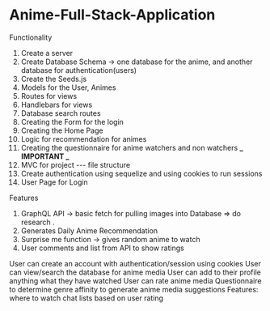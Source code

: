 # Anime-Full-Stack-Application

Functionality

1. Create a server
2. Create Database Schema -> one database for the anime, and another database for authentication(users)
3. Create the Seeds.js
4. Models for the User, Animes
5. Routes for views
6. Handlebars for views
7. Database search routes
8. Creating the Form for the login
9. Creating the Home Page
10. Logic for recommendation for animes
11. Creating the questionnaire for anime watchers and non watchers **_ IMPORTANT _**
12. MVC for project --- file structure
13. Create authentication using sequelize and using cookies to run sessions
14. User Page for Login

Features

1. GraphQL API -> basic fetch for pulling images into Database => do research .
2. Generates Daily Anime Recommendation
3. Surprise me function -> gives random anime to watch
4. User comments and list from API to show ratings

User can create an account with authentication/session using cookies
User can view/search the database for anime media
User can add to their profile anything what they have watched
User can rate anime media
Questionnaire to determine genre affinity to generate anime media suggestions
Features:
where to watch
chat
lists based on user rating
